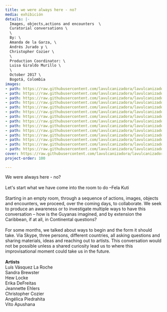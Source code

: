 ```yaml
---
title: we were always here - no?
media: exhibición
details: |-
  Images, objects,actions and encounters  \
  Curatorial conversations \
  \
  By: \
  Amanda de la Garza, \
  Andrés Jurado y \
  Christopher Cozier \
  \
  Production Coordinator: \
  Luisa Giraldo Murillo \
  \
  October 2017 \
  Bogotá, Colombia
images:
- path: https://raw.githubusercontent.com/lavulcanizadora/lavulcanizadora/main/uploads/siempre-hemos-estado/siemprehemosestado-1.jpg
- path: https://raw.githubusercontent.com/lavulcanizadora/lavulcanizadora/main/uploads/siempre-hemos-estado/siemprehemosestado-2.jpg
- path: https://raw.githubusercontent.com/lavulcanizadora/lavulcanizadora/main/uploads/siempre-hemos-estado/siemprehemosestado-3.jpg
- path: https://raw.githubusercontent.com/lavulcanizadora/lavulcanizadora/main/uploads/siempre-hemos-estado/siemprehemosestado-4.jpg
- path: https://raw.githubusercontent.com/lavulcanizadora/lavulcanizadora/main/uploads/siempre-hemos-estado/siemprehemosestado-5.jpg
- path: https://raw.githubusercontent.com/lavulcanizadora/lavulcanizadora/main/uploads/siempre-hemos-estado/siemprehemosestado-6.jpg
- path: https://raw.githubusercontent.com/lavulcanizadora/lavulcanizadora/main/uploads/siempre-hemos-estado/siemprehemosestado-7.jpg
- path: https://raw.githubusercontent.com/lavulcanizadora/lavulcanizadora/main/uploads/siempre-hemos-estado/siemprehemosestado-8.jpg
- path: https://raw.githubusercontent.com/lavulcanizadora/lavulcanizadora/main/uploads/siempre-hemos-estado/siemprehemosestado-9.jpg
- path: https://raw.githubusercontent.com/lavulcanizadora/lavulcanizadora/main/uploads/siempre-hemos-estado/siemprehemosestado-10.jpg
- path: https://raw.githubusercontent.com/lavulcanizadora/lavulcanizadora/main/uploads/siempre-hemos-estado/siemprehemosestado-11.jpg
- path: https://raw.githubusercontent.com/lavulcanizadora/lavulcanizadora/main/uploads/siempre-hemos-estado/siemprehemosestado-12.jpg
- path: https://raw.githubusercontent.com/lavulcanizadora/lavulcanizadora/main/uploads/siempre-hemos-estado/siemprehemosestado-13.jpg
- path: https://raw.githubusercontent.com/lavulcanizadora/lavulcanizadora/main/uploads/siempre-hemos-estado/siemprehemosestado-14.jpg
cover: https://raw.githubusercontent.com/lavulcanizadora/lavulcanizadora/main/uploads/project-covers/siemprehemosestado-cover.png
project-order: 100

---
```

We were always here - no?
<br>
<br>
Let's start what we have come into the room to do –Fela Kuti
<br>
<br>
Starting in an empty room, through a sequence of actions, images, objects and encounters, we proceed, over the coming days, to collaborate. We seek to produce an awareness or to investigate multiple ways to have this conversation – how is the Guyanas imagined, and by extension the Caribbean, if at all, in Continental questions?
<br>
<br>
For some months, we talked about ways to begin and the form it should take. Via Skype, three persons, different countries, all asking questions and sharing materials, ideas and reaching out to artists. This conversation would not be possible unless a shared curiosity lead us to where this improvisational moment could take us in the future.
<br>
<br>
**Artists**<br>
Luís Vásquez La Roche<br>
Sandra Brewster<br>
Hew Locke<br>
Erika DeFreitas<br>
Jeannette Ehlers<br>
Christopher Cozier<br>
Angélica Piedrahita<br>
Vito Apushana<br>
